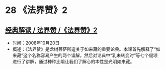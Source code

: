 # 28 《法界赞》2

## [经典解读 / 法界赞 /《法界赞》2](https://www.fohuifayu.com/index.php/huideng-jiangtang/jingdian-jiedu/fajie-zan/947-l08002)

- 时间：2008年10月20日
- 概述：《法界赞》是龙树菩萨所造关于如来藏的重要论典。本课首先解释了“如来藏”这个名称容易产生的两个误解，然后对论典中“乳未转变时”等七个偈颂进行了讲解，通过种种比喻让我们了解心的本性是光明如来藏。
